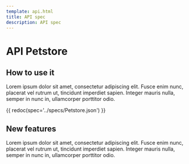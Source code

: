 ```yaml
---
template: api.html
title: API spec
description: API spec
---
```


# API Petstore

## How to use it

Lorem ipsum dolor sit amet, consectetur adipiscing elit.
Fusce enim nunc, placerat vel rutrum ut, tincidunt imperdiet sapien.
Integer mauris nulla, semper in nunc in, ullamcorper porttitor odio. 

{{ redoc(spec='../specs/Petstore.json') }}

## New features

Lorem ipsum dolor sit amet, consectetur adipiscing elit.
Fusce enim nunc, placerat vel rutrum ut, tincidunt imperdiet sapien.
Integer mauris nulla, semper in nunc in, ullamcorper porttitor odio. 
